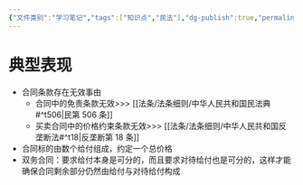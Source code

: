 ```yaml
---
{"文件类别":"学习笔记","tags":["知识点","民法"],"dg-publish":true,"permalink":"/学习笔记studyup/知识点cheese/客观可分性/","dgPassFrontmatter":true,"created":"2024-07-18T11:05:36.812+08:00","updated":"2024-10-27T22:01:06.818+08:00"}
---
```


# 典型表现
- 合同条款存在无效事由
	- 合同中的免责条款无效>>> [[法条/法条细则/中华人民共和国民法典#^t506\|民第 506 条]]
	- 买卖合同中的价格约束条款无效>>> [[法条/法条细则/中华人民共和国反垄断法#^t18\|反垄断第 18 条]]
- 合同标的由数个给付组成，约定一个总价格
- 双务合同：要求给付本身是可分的，而且要求对待给付也是可分的，这样才能确保合同剩余部分仍然由给付与对待给付构成